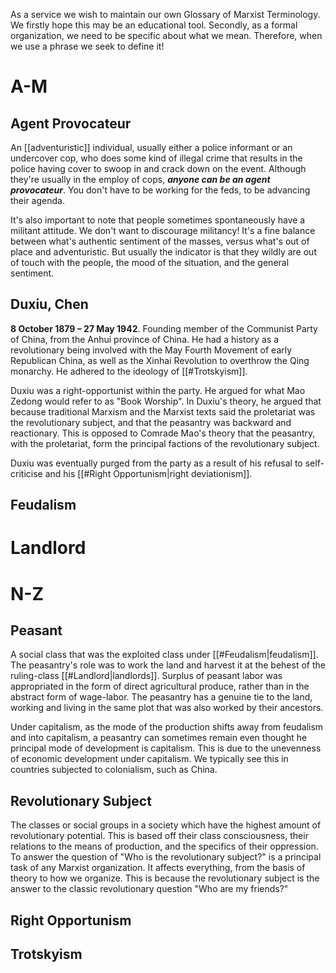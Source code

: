 As a service we wish to maintain our own Glossary of Marxist Terminology. We firstly hope this may be an educational tool. Secondly, as a formal organization, we need to be specific about what we mean. Therefore, when we use a phrase we seek to define it!

# A-M

## Agent Provocateur

An [[adventuristic]] individual, usually either a police informant or an undercover cop, who does some kind of illegal crime that results in the police having cover to swoop in and crack down on the event. Although they're usually in the employ of cops, ***anyone can be an agent provocateur***. You don't have to be working for the feds, to be advancing their agenda.

It's also important to note that people sometimes spontaneously have a militant attitude. We don't want to discourage militancy! It's a fine balance between what's authentic sentiment of the masses, versus what's out of place and adventuristic. But usually the indicator is that they wildly are out of touch with the people, the mood of the situation, and the general sentiment.

## Duxiu, Chen

**8 October 1879 – 27 May 1942**. Founding member of the Communist Party of China, from the Anhui province of China. He had a history as a revolutionary being involved with the May Fourth Movement of early Republican China, as well as the Xinhai Revolution to overthrow the Qing monarchy. He adhered to the ideology of [[#Trotskyism]].

Duxiu was a right-opportunist within the party. He argued for what Mao Zedong would refer to as "Book Worship". In Duxiu's theory, he argued that because traditional Marxism and the Marxist texts said the proletariat was the revolutionary subject, and that the peasantry was backward and reactionary. This is opposed to Comrade Mao's theory that the peasantry, with the proletariat, form the principal factions of the revolutionary subject.

Duxiu was eventually purged from the party as a result of his refusal to self-criticise and his [[#Right Opportunism|right deviationism]].

## Feudalism


# Landlord



# N-Z

## Peasant

A social class that was the exploited class under [[#Feudalism|feudalism]]. The peasantry's role was to work the land and harvest it at the behest of the ruling-class [[#Landlord|landlords]]. Surplus of peasant labor was appropriated in the form of direct agricultural produce, rather than in the abstract form of wage-labor. The peasantry has a genuine tie to the land, working and living in the same plot that was also worked by their ancestors.

Under capitalism, as the mode of the production shifts away from feudalism and into capitalism, a peasantry can sometimes remain even thought he principal mode of development is capitalism. This is due to the unevenness of economic development under capitalism. We typically see this in countries subjected to colonialism, such as China.

## Revolutionary Subject

The classes or social groups in a society which have the highest amount of revolutionary potential. This is based off their class consciousness, their relations to the means of production, and the specifics of their oppression. To answer the question of "Who is the revolutionary subject?" is a principal task of any Marxist organization. It affects everything, from the basis of theory to how we organize. This is because the revolutionary subject is the answer to the classic revolutionary question "Who are my friends?"

## Right Opportunism


## Trotskyism
